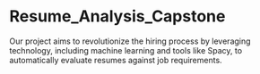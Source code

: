 # Resume_Analysis_Capstone
Our project aims to revolutionize the hiring process by leveraging technology, including machine learning and tools like Spacy, to automatically evaluate resumes against job requirements.
